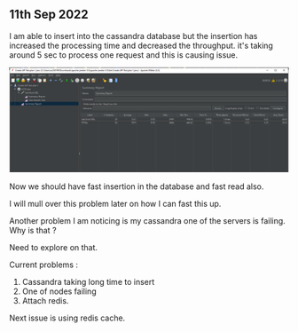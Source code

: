 11th Sep 2022
-------------

I am able to insert into the cassandra database but the insertion has increased the processing time and decreased the throughput. 
it's taking around 5 sec to process one request and this is causing issue. 

![](./images/jmeter_11_sept_1.png)

Now we should have fast insertion in the database and fast read also. 

I will mull over this problem later on how I can fast this up. 

Another problem I am noticing is my cassandra one of the servers is failing. 
Why is that ? 

Need to explore on that. 

Current problems : 
1. Cassandra taking long time to insert
2. One of nodes failing 
3. Attach redis.

Next issue is using redis cache. 

